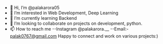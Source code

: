 - 👋 Hi, I’m @palakarora05
- 👀 I’m interested in Web Development, Deep Learning
- 🌱 I’m currently learning Backend
- 💞️ I’m looking to collaborate on projects on development, python.
- 📫 How to reach me 
--Instagram @palakarora.__
--Email:- palak0767@gmail.com
Happy to connect and work on various projects:)

<!---
palakarora05/palakarora05 is a ✨ special ✨ repository because its `README.md` (this file) appears on your GitHub profile.
You can click the Preview link to take a look at your changes.
--->
